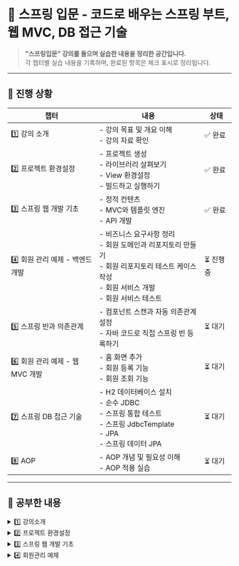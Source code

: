 # 📖 스프링 입문 - 코드로 배우는 스프링 부트, 웹 MVC, DB 접근 기술

> **"스프링입문" 강의를 들으며 실습한 내용을 정리한 공간입니다.**  
> 각 챕터별 실습 내용을 기록하며, 완료된 항목은 체크 표시로 정리됩니다.

---

## 📌 **진행 상황**
| 챕터 | 내용 | 상태 |
|------|------|------|
| 1️⃣ 강의 소개 | - 강의 목표 및 개요 이해<br> - 강의 자료 확인 | ✅ 완료 |  
| 2️⃣ 프로젝트 환경설정 | - 프로젝트 생성<br> - 라이브러리 살펴보기<br> - View 환경설정<br> - 빌드하고 실행하기 | ✅ 완료 |  
| 3️⃣ 스프링 웹 개발 기초 | - 정적 컨텐츠<br> - MVC와 템플릿 엔진<br> - API 개발 | ✅ 완료 |  
| 4️⃣ 회원 관리 예제 - 백엔드 개발 | - 비즈니스 요구사항 정리<br> - 회원 도메인과 리포지토리 만들기<br> - 회원 리포지토리 테스트 케이스 작성<br> - 회원 서비스 개발<br> - 회원 서비스 테스트 | ⏳ 진행 중 |  
| 5️⃣ 스프링 빈과 의존관계 | - 컴포넌트 스캔과 자동 의존관계 설정<br> - 자바 코드로 직접 스프링 빈 등록하기 | ⏳ 대기 |  
| 6️⃣ 회원 관리 예제 - 웹 MVC 개발 | - 홈 화면 추가<br> - 회원 등록 기능<br> - 회원 조회 기능 | ⏳ 대기 |  
| 7️⃣ 스프링 DB 접근 기술 | - H2 데이터베이스 설치<br> - 순수 JDBC<br> - 스프링 통합 테스트<br> - 스프링 JdbcTemplate<br> - JPA<br> - 스프링 데이터 JPA | ⏳ 대기 |  
| 8️⃣ AOP | - AOP 개념 및 필요성 이해<br> - AOP 적용 실습 | ⏳ 대기 |  



---

## 📝 **공부한 내용**

<details>
  <summary>1️⃣ 강의소개</summary>
  
  - 강의 목표 및 개요 이해  
  - 실습을 통해 스프링의 핵심 개념을 익힐 예정  
</details>

<details>
  <summary>2️⃣ 프로젝트 환경설정</summary>
  
  - 프로젝트 생성 및 Gradle 설정  
  - IntelliJ 세팅 및 스프링 부트 실행 방법  
  - 라이브러리 설정 (`spring-boot-starter-web` 등)  
</details>

<details>
  <summary>3️⃣ 스프링 웹 개발 기초</summary>
  
  - **MVC 패턴**  
    - Model, View, Controller의 역할 정리  
  - **스프링 컨트롤러 동작 원리**  
    - `@Controller`와 `@RestController` 차이  
  - **뷰 템플릿(Thymeleaf) 활용**  
    - `th:text`, `th:each`를 활용한 데이터 출력  
</details>

<details>
  <summary>4️⃣ 회원관리 예제</summary>

  - **회원 도메인 개발**  
    - `Member` 객체 생성 (id, name)  
  - **Repository 패턴 적용**  
    - `MemoryMemberRepository`를 활용한 메모리 저장소 구현  
  - **테스트 코드 작성**  
    - `@Test`를 활용한 단위 테스트 실습  
</details>

